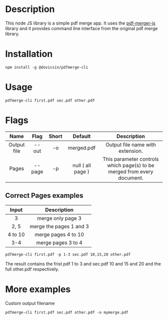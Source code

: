 # Description

This node JS library is a simple pdf merge app. It uses the [pdf-merger-js](https://www.npmjs.com/package/pdf-merger-js) library and it provides command line interface from the original pdf merge library.

# Installation

```
npm install -g @dovicsin/pdfmerge-cli
```

# Usage

```
pdfmerge-cli first.pdf sec.pdf other.pdf
```

# Flags

|    Name     |  Flag  | Short |      Default      |                               Description                               |
| :---------: | :----: | :---: | :---------------: | :---------------------------------------------------------------------: |
| Output file | --out  |  -o   |    merged.pdf     |                    Output file name with extension.                     |
|    Pages    | --page |  -p   | null ( all page ) | This parameter controls which page(s) to be merged from every document. |

## Correct Pages examples

|  Input  |       Description       |
| :-----: | :---------------------: |
|    3    |    merge only page 3    |
|  2, 5   | merge the pages 1 and 3 |
| 4 to 10 |   merge pages 4 to 10   |
|   3-4   |   merge pages 3 to 4    |

```
pdfmerge-cli first.pdf -p 1-3 sec.pdf 10,15,20 other.pdf
```

The result contains the frist.pdf 1 to 3 and sec.pdf 10 and 15 and 20 and the full other.pdf respectively.

# More examples

Custom output filename

```
pdfmerge-cli first.pdf sec.pdf other.pdf -o mymerge.pdf
```

